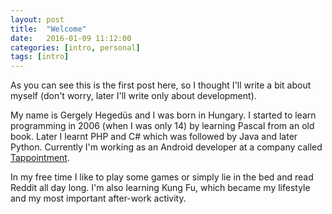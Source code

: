 ```yaml
---
layout: post
title:  "Welcome"
date:   2016-01-09 11:12:00
categories: [intro, personal]
tags: [intro]
---
```

As you can see this is the first post here, so I thought I'll write a bit about myself (don't worry, later I'll write only about development).

My name is Gergely Hegedüs and I was born in Hungary. I started to learn programming in 2006 (when I was only 14) by learning Pascal from an old book. Later I learnt PHP and C# which was followed by Java and later Python. Currently I'm working as an Android developer at a company called [Tappointment][tappointment].

In my free time I like to play some games or simply lie in the bed and read Reddit all day long. I'm also learning Kung Fu, which became my lifestyle and my most important after-work activity.

[tappointment]:      http://www.tappointment.com/mainpage/

